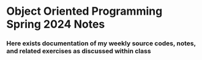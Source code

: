 # Object Oriented Programming Spring 2024 Notes

### Here exists documentation of my weekly source codes, notes, and related exercises as discussed within class

